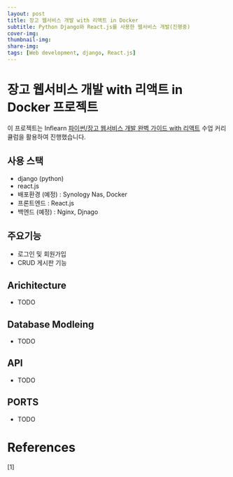 ```yaml
---
layout: post
title: 장고 웹서비스 개발 with 리액트 in Docker
subtitle: Python Django와 React.js를 사용한 웹서비스 개발(진행중)
cover-img: 
thumbnail-img: 
share-img: 
tags: [Web development, django, React.js]
---
```


# 장고 웹서비스 개발 with 리액트 in Docker 프로젝트

이 프로젝트는 Inflearn [파이썬/장고 웹서비스 개발 완벽 가이드 with 리액트](https://www.inflearn.com/course/%ED%8C%8C%EC%9D%B4%EC%8D%AC-%EC%9E%A5%EA%B3%A0-%EC%9B%B9%EC%84%9C%EB%B9%84%EC%8A%A4?inst=6a0dda6d#curriculum) 수업 커리큘럼을 활용하여 진행했습니다. 

## 사용 스택
* django (python)
* react.js
* 배포환경 (예정) : Synology Nas, Docker 
* 프론트엔드 : React.js
* 백엔드 (예정) : Nginx, Djnago

## 주요기능
* 로그인 및 회원가입
* CRUD 게시판 기능

## Arichitecture
* TODO

## Database Modleing
* TODO

## API
* TODO

## PORTS
* TODO

# References

[1] 